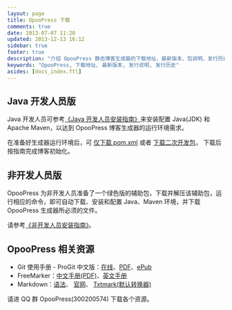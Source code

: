 ```yaml
---
layout: page
title: OpooPress 下载
comments: true
date: 2013-07-07 11:20
updated: 2013-12-13 16:12
sidebar: true
footer: true
description: "介绍 OpooPress 静态博客生成器的下载地址、最新版本、包说明、发行历史以及各个版本的发行说明（包括变更列表）。"
keywords: "OpooPress, 下载地址, 最新版本, 发行说明, 发行历史"
asides: [docs_index.ftl]
---
```


## Java 开发人员版

Java 开发人员可参考[《Java 开发人员安装指南》](../docs/installation/)来安装配置 Java(JDK) 和 Apache Maven，以达到 OpooPress 博客生成器的运行环境需求。

在准备好生成器运行环境后，可 [仅下载 pom.xml](../docs/installation/#pom-only) 或者 [下载二次开发包](../docs/installation/#secondary-develop)，
下载后按指南完成博客初始化。


## 非开发人员版

OpooPress 为非开发人员准备了一个绿色版的辅助包，下载并解压该辅助包，运行相应的命令，即可自动下载、安装和配置 Java、Maven 环境，并下载
OpooPress 生成器所必须的文件。

请参考[《非开发人员安装指南》](../docs/installation-non-developer/)。


## OpooPress 相关资源
- Git 使用手册 - ProGit 中文版：[在线](http://git-scm.com/book/zh)、[PDF](http://opstatic.u.qiniudn.com/files/progit-zh.pdf)、[ePub](https://github.s3.amazonaws.com/media/progit-zh.epub)
- FreeMarker：[中文手册(PDF)](http://sourceforge.net/projects/freemarker/files/chinese-manual/FreeMarker_Manual_zh_CN.pdf/download)、[英文手册](http://freemarker.org/docs/index.html)
- Markdown：[语法](http://markdown.tw/)、 [官网](http://daringfireball.net/projects/markdown/)、 [Txtmark(默认转换器)](https://github.com/rjeschke/txtmark)

请进 QQ 群 OpooPress(300200574) 下载各个资源。
